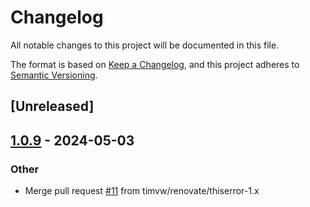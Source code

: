 # Changelog
All notable changes to this project will be documented in this file.

The format is based on [Keep a Changelog](https://keepachangelog.com/en/1.0.0/),
and this project adheres to [Semantic Versioning](https://semver.org/spec/v2.0.0.html).

## [Unreleased]

## [1.0.9](https://github.com/timvw/bose_soundtouch/compare/v1.0.8...v1.0.9) - 2024-05-03

### Other
- Merge pull request [#11](https://github.com/timvw/bose_soundtouch/pull/11) from timvw/renovate/thiserror-1.x
